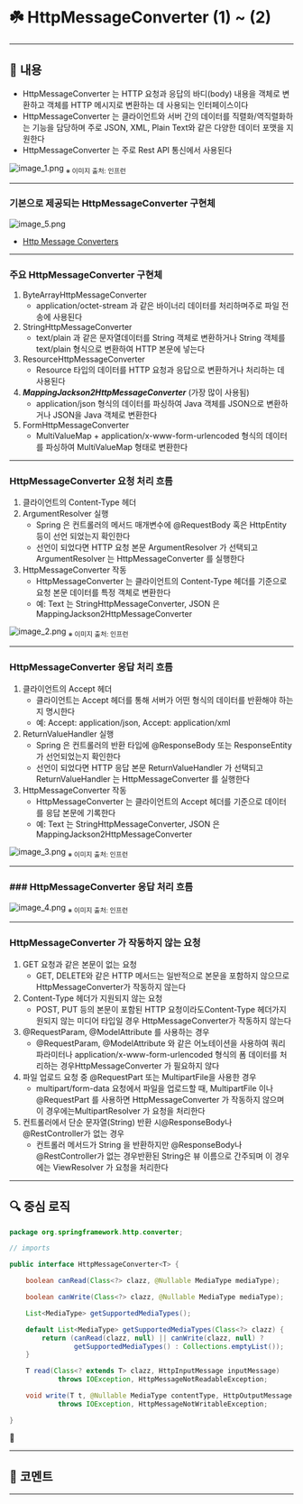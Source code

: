 # ☘️ HttpMessageConverter (1) ~ (2)

---

## 📖 내용

- HttpMessageConverter 는 HTTP 요청과 응답의 바디(body) 내용을 객체로 변환하고 객체를 HTTP 메시지로 변환하는 데 사용되는 인터페이스이다
- HttpMessageConverter 는 클라이언트와 서버 간의 데이터를 직렬화/역직렬화하는 기능을 담당하며 주로 JSON, XML, Plain Text와 같은 다양한 데이터 포맷을 지원한다
- HttpMessageConverter 는 주로 Rest API 통신에서 사용된다

![image_1.png](image_1.png)
<sub>※ 이미지 출처: 인프런</sub>

---

### 기본으로 제공되는 HttpMessageConverter 구현체

![image_5.png](image_5.png)

- [Http Message Converters](https://www.baeldung.com/spring-httpmessageconverter-rest)

---

### 주요 HttpMessageConverter 구현체

1. ByteArrayHttpMessageConverter
   - application/octet-stream 과 같은 바이너리 데이터를 처리하며주로 파일 전송에 사용된다
2. StringHttpMessageConverter
   - text/plain 과 같은 문자열데이터를 String 객체로 변환하거나 String 객체를 text/plain 형식으로 변환하여 HTTP 본문에 넣는다
3. ResourceHttpMessageConverter
   - Resource 타입의 데이터를 HTTP 요청과 응답으로 변환하거나 처리하는 데 사용된다
4. ***MappingJackson2HttpMessageConverter*** (가장 많이 사용됨)
   - application/json 형식의 데이터를 파싱하여 Java 객체를 JSON으로 변환하거나 JSON을 Java 객체로 변환한다
5. FormHttpMessageConverter
   - MultiValueMap + application/x-www-form-urlencoded 형식의 데이터를 파싱하여 MultiValueMap 형태로 변환한다

---

### HttpMessageConverter 요청 처리 흐름
1. 클라이언트의 Content-Type 헤더
2. ArgumentResolver 실행
   - Spring 은 컨트롤러의 메서드 매개변수에 @RequestBody 혹은 HttpEntity 등이 선언 되었는지 확인한다
   - 선언이 되었다면 HTTP 요청 본문 ArgumentResolver 가 선택되고 ArgumentResolver 는 HttpMessageConverter 를 실행한다
3. HttpMessageConverter 작동
   - HttpMessageConverter 는 클라이언트의 Content-Type 헤더를 기준으로 요청 본문 데이터를 특정 객체로 변환한다
   - 예: Text 는 StringHttpMessageConverter, JSON 은 MappingJackson2HttpMessageConverter

![image_2.png](image_2.png)
<sub>※ 이미지 출처: 인프런</sub>

---

### HttpMessageConverter 응답 처리 흐름
1. 클라이언트의 Accept 헤더
   - 클라이언트는 Accept 헤더를 통해 서버가 어떤 형식의 데이터를 반환해야 하는지 명시한다
   - 예: Accept: application/json, Accept: application/xml
2. ReturnValueHandler 실행
   - Spring 은 컨트롤러의 반환 타입에 @ResponseBody 또는 ResponseEntity 가 선언되었는지 확인한다
   - 선언이 되었다면 HTTP 응답 본문 ReturnValueHandler 가 선택되고 ReturnValueHandler 는 HttpMessageConverter 를 실행한다
3. HttpMessageConverter 작동
   - HttpMessageConverter 는 클라이언트의 Accept 헤더를 기준으로 데이터를 응답 본문에 기록한다
   - 예: Text 는 StringHttpMessageConverter, JSON 은 MappingJackson2HttpMessageConverter

![image_3.png](image_3.png)
<sub>※ 이미지 출처: 인프런</sub>

---

### ### HttpMessageConverter 응답 처리 흐름
![image_4.png](image_4.png)
<sub>※ 이미지 출처: 인프런</sub>

---

### HttpMessageConverter 가 작동하지 않는 요청

1. GET 요청과 같은 본문이 없는 요청
   - GET, DELETE와 같은 HTTP 메서드는 일반적으로 본문을 포함하지 않으므로 HttpMessageConverter가 작동하지 않는다
2. Content-Type 헤더가 지원되지 않는 요청
   - POST, PUT 등의 본문이 포함된 HTTP 요청이라도Content-Type 헤더가지원되지 않는 미디어 타입일 경우 HttpMessageConverter가 작동하지 않는다
3. @RequestParam, @ModelAttribute 를 사용하는 경우
   - @RequestParam, @ModelAttribute 와 같은 어노테이션을 사용하여 쿼리 파라미터나 application/x-www-form-urlencoded 형식의 폼 데이터를 처리하는 경우HttpMessageConverter 가 필요하지 않다
4. 파일 업로드 요청 중 @RequestPart 또는 MultipartFile을 사용한 경우
   - multipart/form-data 요청에서 파일을 업로드할 때, MultipartFile 이나 @RequestPart 를 사용하면 HttpMessageConverter 가 작동하지 않으며 이 경우에는MultipartResolver 가 요청을 처리한다
5. 컨트롤러에서 단순 문자열(String) 반환 시@ResponseBody나 @RestController가 없는 경우
   - 컨트롤러 메서드가 String 을 반환하지만 @ResponseBody나 @RestController가 없는 경우반환된 String은 뷰 이름으로 간주되며 이 경우에는 ViewResolver 가 요청을 처리한다

---

## 🔍 중심 로직

```java
package org.springframework.http.converter;

// imports

public interface HttpMessageConverter<T> {

	boolean canRead(Class<?> clazz, @Nullable MediaType mediaType);

	boolean canWrite(Class<?> clazz, @Nullable MediaType mediaType);

	List<MediaType> getSupportedMediaTypes();

	default List<MediaType> getSupportedMediaTypes(Class<?> clazz) {
		return (canRead(clazz, null) || canWrite(clazz, null) ?
				getSupportedMediaTypes() : Collections.emptyList());
	}

	T read(Class<? extends T> clazz, HttpInputMessage inputMessage)
			throws IOException, HttpMessageNotReadableException;

	void write(T t, @Nullable MediaType contentType, HttpOutputMessage outputMessage)
			throws IOException, HttpMessageNotWritableException;

}
```

📌

---

## 💬 코멘트

---
